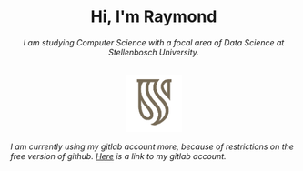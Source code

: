 <h1 align="center">Hi, I'm Raymond</h1> 
<h6 align="center">I am studying Computer Science with a focal area of Data Science at Stellenbosch University.<h6>
<p align="center">
  <img src="https://github.com/vanRooijen/vanRooijen/blob/main/quality_stellenbosch.png" width="100" title="Stellenbosch University Logo">
</p>

  I am currently using my gitlab account more, because of restrictions on the free version of github.
  [Here](https://gitlab.com/vanRooijen) is a link to my gitlab account.
